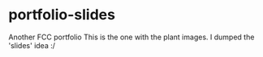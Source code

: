 # portfolio-slides
Another FCC portfolio 
This is the one with the plant images. I dumped the 'slides' idea :/
